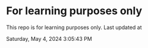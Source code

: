 # For learning purposes only
This repo is for learning purposes only.
Last updated at

Saturday, May 4, 2024 3:05:43 PM

